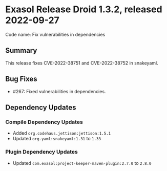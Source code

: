 # Exasol Release Droid 1.3.2, released 2022-09-27

Code name: Fix vulnerabilities in dependencies

## Summary

This release fixes CVE-2022-38751 and CVE-2022-38752 in snakeyaml.

## Bug Fixes

* #267: Fixed vulnerabilities in dependencies.

## Dependency Updates

### Compile Dependency Updates

* Added `org.codehaus.jettison:jettison:1.5.1`
* Updated `org.yaml:snakeyaml:1.31` to `1.33`

### Plugin Dependency Updates

* Updated `com.exasol:project-keeper-maven-plugin:2.7.0` to `2.8.0`
